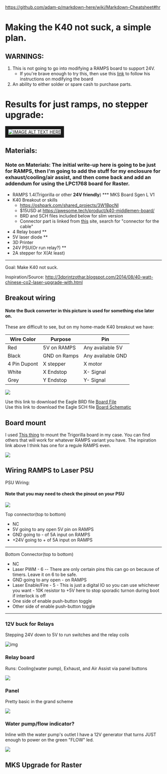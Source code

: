 https://github.com/adam-p/markdown-here/wiki/Markdown-Cheatsheet#hr

# Making the K40 not suck, a simple plan.

## WARNINGS:
1. This is not going to go into modifying a RAMPS board to support 24V. 
   * If you're brave enough to try this, then use this [link](https://github.com/ExplodingLemur/presentations/wiki/K40-RAMPS-Conversion) to follow his instructions on modifying the board
2. An ability to either solder or spare cash to purchase parts.

# Results for just ramps, no stepper upgrade:
<a href="http://www.youtube.com/watch?feature=player_embedded&v=vAA65vcwuIo" target="_blank">
<img src="http://img.youtube.com/vi/vAA65vcwuIo/0.jpg" alt="IMAGE ALT TEXT HERE"  border="10" />
</a>


## Materials:

### Note on Materials: The initial write-up here is going to be just for RAMPS, then I'm going to add the stuff for my enclosure for exhaust/cooling/air assist, and then come back and add an addendum for using the LPC1768 board for Raster.

* RAMPS 1.4(Trigorilla or other **24V friendly**) *** MKS Board Sgen L V1
* K40 Breakout or skills 
  * https://oshpark.com/shared_projects/3W1BpcNl 
  * $15USD at https://awesome.tech/product/k40-middlemen-board/
  * BRD and SCH files included below for slim version
  * Connector part is linked from [this](https://github.com/ExplodingLemur/presentations/wiki/K40-RAMPS-Conversion) site, search for "connector for the cable"
* 4 Relay board **
* 5V laser diode **
* 3D Printer
* 24V PSU(Or run relay?) **
* 2A stepper for X(At least)

---
Goal: Make K40 not suck.

Inspiration/Source: http://3dprintzothar.blogspot.com/2014/08/40-watt-chinese-co2-laser-upgrade-with.html

## Breakout wiring
#### Note the Buck converter in this picture is used for something else later on.
These are difficult to see, but on my home-made K40 breakout we have:

|Wire Color| Purpose| Pin|
|-------------|-------------------|---|
|Red| 5V on RAMPS| Any available 5V|
|Black| GND on Ramps| Any available GND|
|4 Pin Dupont| X stepper|X motor|
|White| X Endstop| X- Signal|
|Grey| Y Endstop| Y- Signal|

![](media/img/20200507_130834.jpg)

Use this link to download the Eagle BRD file [Board File](media/k40_breakout/K40_MiddleMan_002A.brd)  
Use this link to download the Eagle SCH file [Board Schematic](media/k40_beakout/K40_MiddleMan_002A.sch)


## Board mount
I used [This thing](https://www.thingiverse.com/thing:2155376) to mount the Trigorilla board in my case. You can find others that will work for whatever RAMPS variant you have. The inpiration link above I think has one for a regule RAMPS even.

![](media/img/20200512_224122.jpg)

## Wiring RAMPS to Laser PSU
PSU Wiring:
#### Note that you may need to check the pinout on your PSU
![](media/img/20200512_224107.jpg)

Top connector(top to bottom)
* NC
* 5V going to any open 5V pin on RAMPS
* GND going to - of 5A input on RAMPS
* +24V going to + of 5A input on RAMPS
---
Bottom Connector(top to bottom)
* NC
* Laser PWM - 6 -- There are only certain pins this can go on because of timers. Leave it on 6 to be safe.
* GND going to any open - on RAMPS
* Laser Enable/Fire - 5 - This is just a digital IO so you can use whichever you want - 10K resistor to +5V here to stop sporadic turnon during boot if interlock is off
* One side of enable push-button toggle
* Other side of enable push-button toggle
---





### 12V buck for Relays
Stepping 24V down to 5V to run switches and the relay coils

![img](media/img/20200512_224132.jpg)

### Relay board

Runs: Cooling(water pump), Exhaust, and Air Assist via panel buttons

![](media/img/20200507_130845.jpg)

### Panel

Pretty basic in the grand scheme

![](media/img/20200512_000114.jpg)

### Water pump/flow indicator?

Inline with the water pump's outlet I have a 12V generator that turns JUST enough to power on the green "FLOW" led.

![](media/img/20200507_130852.jpg)

## MKS Upgrade for Raster